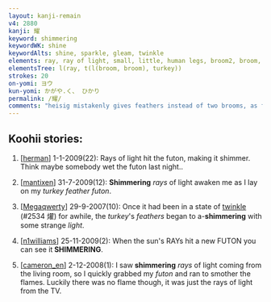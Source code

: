```yaml
---
layout: kanji-remain
v4: 2880
kanji: 耀
keyword: shimmering
keywordWK: shine
keywordAlts: shine, sparkle, gleam, twinkle
elements: ray, ray of light, small, little, human legs, broom2, broom, feathers, wings, turkey
elementsTree: l(ray, t(l(broom, broom), turkey))
strokes: 20
on-yomi: ヨウ
kun-yomi: かがや.く、 ひかり
permalink: /耀/
comments: "heisig mistakenly gives feathers instead of two brooms, as for 櫂 oar (which heisig mistakes for 燿 twinkle)"
---
```


## Koohii stories: 

1) [<a href="http://kanji.koohii.com/profile/herman">herman</a>] 1-1-2009(22): Rays of light hit the futon, making it shimmer. Think maybe somebody wet the futon last night..

2) [<a href="http://kanji.koohii.com/profile/mantixen">mantixen</a>] 31-7-2009(12): <strong>Shimmering</strong> <em>rays</em> of light awaken me as I lay on my <em>turkey feather futon</em>.

3) [<a href="http://kanji.koohii.com/profile/Megaqwerty">Megaqwerty</a>] 29-9-2007(10): Once it had been in a state of <a href="../v4/2534.html">twinkle</a> (#2534 燿) for awhile, the <em>turkey</em>&#039;s <em>feathers</em> began to a-<strong>shimmering</strong> with some strange <em>light</em>.

4) [<a href="http://kanji.koohii.com/profile/n1williams">n1williams</a>] 25-11-2009(2): When the sun&#039;s RAYs hit a new FUTON you can see it<strong> SHIMMERING</strong>.

5) [<a href="http://kanji.koohii.com/profile/cameron_en">cameron_en</a>] 2-12-2008(1): I saw<strong> shimmering</strong> <em>rays</em> of light coming from the living room, so I quickly grabbed my <em>futon</em> and ran to smother the flames. Luckily there was no flame though, it was just the rays of light from the TV.

